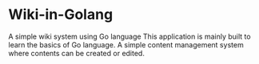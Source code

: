 # Wiki-in-Golang
A simple wiki system using Go language
This application is mainly built to learn the basics of Go language. A simple content management system where contents can be created or edited. 
